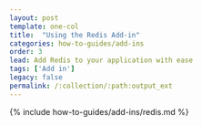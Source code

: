 ```yaml
---
layout: post
template: one-col
title:  "Using the Redis Add-in"
categories: how-to-guides/add-ins
order: 3
lead: Add Redis to your application with ease
tags: ['Add in']
legacy: false
permalink: /:collection/:path:output_ext
---
```



{% include how-to-guides/add-ins/redis.md %}